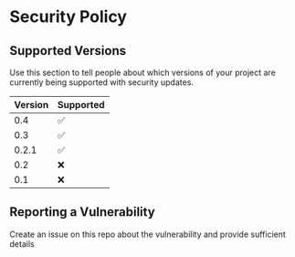 # Security Policy

## Supported Versions

Use this section to tell people about which versions of your project are
currently being supported with security updates.

| Version | Supported          |
| ------- | ------------------ |
| 0.4     | :white_check_mark: |
| 0.3     | :white_check_mark: |
| 0.2.1   | :white_check_mark: |
| 0.2     | :x:                |
| 0.1     | :x:                |

## Reporting a Vulnerability
Create an issue on this repo about the vulnerability and provide sufficient details
